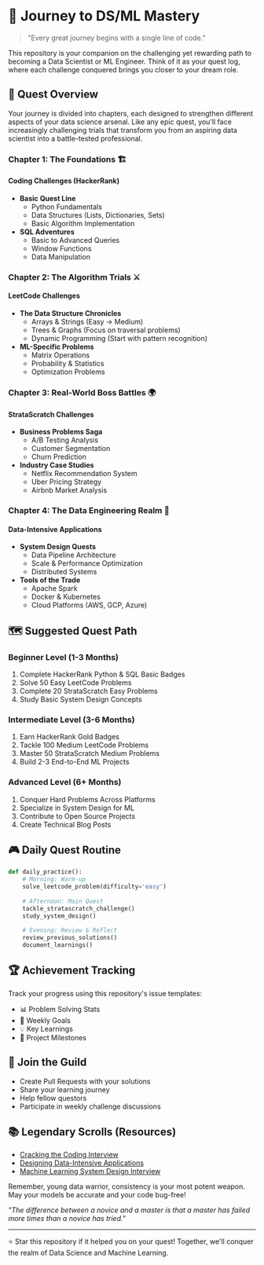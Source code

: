 # 🚀 Journey to DS/ML Mastery

> "Every great journey begins with a single line of code." 

This repository is your companion on the challenging yet rewarding path to becoming a Data Scientist or ML Engineer. Think of it as your quest log, where each challenge conquered brings you closer to your dream role.

## 🎯 Quest Overview

Your journey is divided into chapters, each designed to strengthen different aspects of your data science arsenal. Like any epic quest, you'll face increasingly challenging trials that transform you from an aspiring data scientist into a battle-tested professional.

### Chapter 1: The Foundations 🏗️
#### Coding Challenges (HackerRank)
- **Basic Quest Line**
  - Python Fundamentals
  - Data Structures (Lists, Dictionaries, Sets)
  - Basic Algorithm Implementation
- **SQL Adventures**
  - Basic to Advanced Queries
  - Window Functions
  - Data Manipulation

### Chapter 2: The Algorithm Trials ⚔️
#### LeetCode Challenges
- **The Data Structure Chronicles**
  - Arrays & Strings (Easy → Medium)
  - Trees & Graphs (Focus on traversal problems)
  - Dynamic Programming (Start with pattern recognition)
- **ML-Specific Problems**
  - Matrix Operations
  - Probability & Statistics
  - Optimization Problems

### Chapter 3: Real-World Boss Battles 🌍
#### StrataScratch Challenges
- **Business Problems Saga**
  - A/B Testing Analysis
  - Customer Segmentation
  - Churn Prediction
- **Industry Case Studies**
  - Netflix Recommendation System
  - Uber Pricing Strategy
  - Airbnb Market Analysis

### Chapter 4: The Data Engineering Realm 🔧
#### Data-Intensive Applications
- **System Design Quests**
  - Data Pipeline Architecture
  - Scale & Performance Optimization
  - Distributed Systems
- **Tools of the Trade**
  - Apache Spark
  - Docker & Kubernetes
  - Cloud Platforms (AWS, GCP, Azure)

## 🗺️ Suggested Quest Path

### Beginner Level (1-3 Months)
1. Complete HackerRank Python & SQL Basic Badges
2. Solve 50 Easy LeetCode Problems
3. Complete 20 StrataScratch Easy Problems
4. Study Basic System Design Concepts

### Intermediate Level (3-6 Months)
1. Earn HackerRank Gold Badges
2. Tackle 100 Medium LeetCode Problems
3. Master 50 StrataScratch Medium Problems
4. Build 2-3 End-to-End ML Projects

### Advanced Level (6+ Months)
1. Conquer Hard Problems Across Platforms
2. Specialize in System Design for ML
3. Contribute to Open Source Projects
4. Create Technical Blog Posts

## 🎮 Daily Quest Routine
```python
def daily_practice():
    # Morning: Warm-up
    solve_leetcode_problem(difficulty='easy')
    
    # Afternoon: Main Quest
    tackle_stratascratch_challenge()
    study_system_design()
    
    # Evening: Review & Reflect
    review_previous_solutions()
    document_learnings()
```

## 🏆 Achievement Tracking

Track your progress using this repository's issue templates:
- 📊 Problem Solving Stats
- 🎯 Weekly Goals
- 💡 Key Learnings
- 🚀 Project Milestones

## 🤝 Join the Guild

- Create Pull Requests with your solutions
- Share your learning journey
- Help fellow questors
- Participate in weekly challenge discussions

## 📚 Legendary Scrolls (Resources)
- [Cracking the Coding Interview](https://www.amazon.com/Cracking-Coding-Interview-Programming-Questions/dp/0984782850)
- [Designing Data-Intensive Applications](https://dataintensive.net/)
- [Machine Learning System Design Interview](https://www.amazon.com/Machine-Learning-System-Design-Interview/dp/1736049127)

Remember, young data warrior, consistency is your most potent weapon. May your models be accurate and your code bug-free! 

*"The difference between a novice and a master is that a master has failed more times than a novice has tried."*

---
⭐ Star this repository if it helped you on your quest! Together, we'll conquer the realm of Data Science and Machine Learning.

